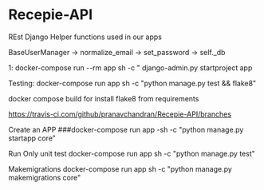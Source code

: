 # Recepie-API
REst
Django Helper functions used in our apps

BaseUserManager -> normalize_email
                -> set_password
                -> self._db


1: docker-compose run --rm app sh -c " django-admin.py startproject app

Testing:
docker-compose run app sh -c "python manage.py test && flake8"

docker compose build for install flake8 from requirements

https://travis-ci.com/github/pranavchandran/Recepie-API/branches


Create an APP
###docker-compose run app -sh -c "python manage.py startapp core"

Run Only unit test
docker-compose run app sh -c "python manage.py test"

Makemigrations
docker-compose run app sh -c "python manage.py makemigrations core"